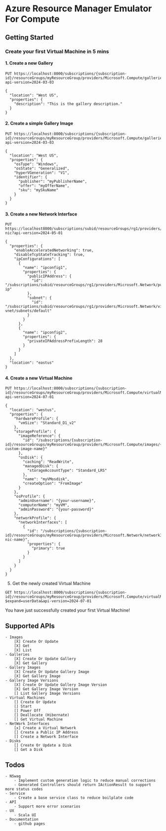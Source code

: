 # Azure Resource Manager Emulator For Compute

## Getting Started

### Create your first Virtual Machine in 5 mins

#### 1. Create a new Gallery

```
PUT https://localhost:8000/subscriptions/{subscription-id}/resourceGroups/myResourceGroup/providers/Microsoft.Compute/galleries/myGalleryName?api-version=2024-03-03

{
  "location": "West US",
  "properties": {
    "description": "This is the gallery description."
  }
}
```

#### 2. Create a simple Gallery Image
```
PUT https://localhost:8000/subscriptions/{subscription-id}/resourceGroups/myResourceGroup/providers/Microsoft.Compute/galleries/myGalleryName/images/myGalleryImageName?api-version=2024-03-03

{
  "location": "West US",
  "properties": {
    "osType": "Windows",
    "osState": "Generalized",
    "hyperVGeneration": "V1",
    "identifier": {
      "publisher": "myPublisherName",
      "offer": "myOfferName",
      "sku": "mySkuName"
    }
  }
}
```

#### 3. Create a new Network Interface
```
PUT https://localhost8000/subscriptions/subid/resourceGroups/rg1/providers/Microsoft.Network/networkInterfaces/test-nic?api-version=2024-05-01

{
  "properties": {
    "enableAcceleratedNetworking": true,
    "disableTcpStateTracking": true,
    "ipConfigurations": [
      {
        "name": "ipconfig1",
        "properties": {
          "publicIPAddress": {
            "id": "/subscriptions/subid/resourceGroups/rg1/providers/Microsoft.Network/publicIPAddresses/test-ip"
          },
          "subnet": {
            "id": "/subscriptions/subid/resourceGroups/rg1/providers/Microsoft.Network/virtualNetworks/rg1-vnet/subnets/default"
          }
        }
      },
      {
        "name": "ipconfig2",
        "properties": {
          "privateIPAddressPrefixLength": 28
        }
      }
    ]
  },
  "location": "eastus"
}
```

#### 4. Create a new Virtual Machine
```
PUT https://localhost:8000/subscriptions/{subscription-id}/resourceGroups/myResourceGroup/providers/Microsoft.Compute/virtualMachines/myVM?api-version=2024-07-01

{
  "location": "westus",
  "properties": {
    "hardwareProfile": {
      "vmSize": "Standard_D1_v2"
    },
    "storageProfile": {
      "imageReference": {
        "id": "/subscriptions/{subscription-id}/resourceGroups/myResourceGroup/providers/Microsoft.Compute/images/{existing-custom-image-name}"
      },
      "osDisk": {
        "caching": "ReadWrite",
        "managedDisk": {
          "storageAccountType": "Standard_LRS"
        },
        "name": "myVMosdisk",
        "createOption": "FromImage"
      }
    },
    "osProfile": {
      "adminUsername": "{your-username}",
      "computerName": "myVM",
      "adminPassword": "{your-password}"
    },
    "networkProfile": {
      "networkInterfaces": [
        {
          "id": "/subscriptions/{subscription-id}/resourceGroups/myResourceGroup/providers/Microsoft.Network/networkInterfaces/{existing-nic-name}",
          "properties": {
            "primary": true
          }
        }
      ]
    }
  }
}
```

5. Get the newly created Virtual Machine
```
GET https://localhost:8000/subscriptions/{subscription-id}/resourceGroups/myResourceGroup/providers/Microsoft.Compute/virtualMachines/myVM?$expand=userData&api-version=2024-07-01
```

You have just successfully created your first Virtual Machine!

## Supported APIs
	- Images
		[X] Create Or Update
		[X] Get
		[X] List
	- Galleries
		[X] Create Or Update Gallery
		[X] Get Gallery
	- Gallery Images
		[X] Create Or Update Gallery Image
		[X] Get Gallery Image
	- Gallery Image Versions
		[X] Create Or Update Gallery Image Version
		[X] Get Gallery Image Version
		[] List Gallery Image Versions
	- Virtual Machines
		[] Create Or Update
		[] Start
		[] Power Off
		[] Deallocate (Hibernate)
		[] Get Virtual Machine
	- NetWork Interfaces
		[x] Create a Virtual Network
		[] Create a Public IP Address
		[] Create a Network Interface
	- Disks
		[] Create Or Update a Disk
		[] Get a Disk

## Todos
	- NSwag
		- Implement custom generation logic to reduce manual corrections
		- Generated Controllers should return IActionResult to support more status codes
	- Service
		- Create a base service class to reduce boilplate code
	- API
		- Support more error scenarios
	- UX
		- Scala UI
	- Documentation
		- github pages